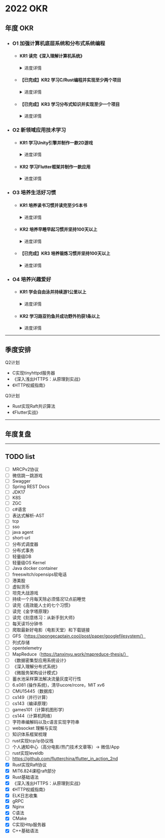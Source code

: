 # 2022 OKR

## 年度 OKR

- ### O1 加强计算机底层系统和分布式系统编程

  - #### KR1 读完《深入理解计算机系统》
    <details>
    <summary>进度详情</summary>
    </details>
  
  - #### 【已完成】KR2 学习C/Rust编程并实现至少两个项目
    <details>
    <summary>进度详情</summary>
    <p>1. 读完C语言相关教程，实现HTTP服务器支持静态文件请求、cgi协议等，地址：https://github.com/lewiszlw/tinyhttpd</p>
    <p>2. 读完Rust语言相关教程，实现基础的Raft共识算法，地址：https://github.com/lewiszlw/raft</p>
    </details>

  - #### 【已完成】KR3 学习分布式知识并实现至少一个项目
    <details>
    <summary>进度详情</summary>
    <p>使用Rust实现基础的Raft共识算法，地址：https://github.com/lewiszlw/raft</p>
    </details>


- ### O2 新领域应用技术学习

  - #### KR1 学习Unity引擎并制作一款2D游戏
    <details>
    <summary>进度详情</summary>
    TODO 坦克大战TankWar
    </details>

  - #### KR2 学习Flutter框架并制作一款应用
    <details>
    <summary>进度详情</summary>
    制作assistant应用 10%，地址：https://github.com/lewiszlw/assistant
    </details>

- ### O3 培养生活好习惯

  - #### KR1 培养读书习惯并读完至少5本书
    <details>
    <summary>进度详情</summary>
    <p>1. 《高效能人士的七个习惯》40%</p>
    <p>2. 《刻意练习：如何从新手到大师》30%</p>
    <p>3. 《深入浅出HTTPS：从原理到实战》</p>
    <p>4. 《HTTP权威指南》</p>
    </details>

  - #### KR2 培养早睡早起习惯并坚持100天以上
    <details>
    <summary>进度详情</summary>
    </details>

  - #### 【已完成】KR3 培养锻炼习惯并坚持100天以上
    <details>
    <summary>进度详情</summary>
    从2022/2/7到2022/9/15坚持工作日平均每天运动300千卡以上，仍在坚持中
    </details>

- ### O4 培养兴趣爱好

  - #### KR1 学会自由泳并持续游1公里以上
    <details>
    <summary>进度详情</summary>
    </details>

  - #### KR2 学习路亚钓鱼并成功野外钓获1条以上
    <details>
    <summary>进度详情</summary>
    </details>

-----------------------------

## 季度安排
Q2计划
- C实现tinyhttpd服务器
- 《深入浅出HTTPS：从原理到实战》
- 《HTTP权威指南》


Q3计划
- Rust实现Raft共识算法
- 《Flutter实战》

-----------------------------

## 年度复盘


-----------------------------

## TODO list
- [ ] MRCPv2协议
- [ ] 微信跳一跳游戏
- [ ] Swagger
- [ ] Spring REST Docs
- [ ] JDK17
- [ ] K8S
- [ ] ZGC
- [ ] c#语言
- [ ] 表达式解析-AST
- [ ] tcp
- [ ] sso
- [ ] java agent
- [ ] short-url
- [ ] 分布式调度器
- [ ] 分布式事务
- [ ] 轻量级DB
- [ ] 轻量级OS Kernel
- [ ] Java docker container
- [ ] freeswitch/opensips软电话
- [ ] 港美股
- [ ] 虚拟货币
- [ ] 坦克大战游戏
- [ ] 持续一个月每天除必须情况12点前睡觉
- [ ] 读完《高效能人士的七个习惯》
- [ ] 读完《金字塔原理》
- [ ] 读完《刻意练习：从新手到大师》
- [ ] 每天读15分钟书
- [ ] 爬取最新好电影（电影天堂）和下载链接
- [ ] GFS（https://spongecaptain.cool/post/paper/googlefilesystem/）
- [ ] 列式存储
- [ ] opentelemetry
- [ ] MapReduce（https://tanxinyu.work/mapreduce-thesis/）
- [ ] 《数据密集型应用系统设计》
- [ ] 《深入理解分布式系统》
- [ ] 《微服务架构设计模式》
- [ ] 蓄水池采样算法解决流量灰度可行性
- [ ] 6.s081 (操作系统)，清华ucore/rcore，MIT xv6
- [ ] CMU15445（数据库）
- [ ] cs149（并行计算）
- [ ] cs143（编译原理）
- [ ] games101（计算机图形学）
- [ ] cs144（计算机网络）
- [ ] 字符串编解码以及c语言实现字符串
- [ ] websocket 理解与实现
- [ ] 知识体系框架梳理
- [ ] rust实现tcp/ip协议栈
- [ ] 个人通知中心（高分电影/热门技术文章等）-> 微信/App
- [ ] rust实现leveldb
- [ ] https://github.com/flutterchina/flutter_in_action_2nd
- [x] Rust实现Raft协议
- [x] MIT6.824课程raft部分
- [x] Rust基础语法
- [x] 《深入浅出HTTPS：从原理到实战》
- [x] 《HTTP权威指南》
- [x] ELK日志收集
- [x] gRPC
- [x] Nginx
- [x] C语法
- [x] CMake
- [x] C实现Http服务器
- [x] C++基础语法